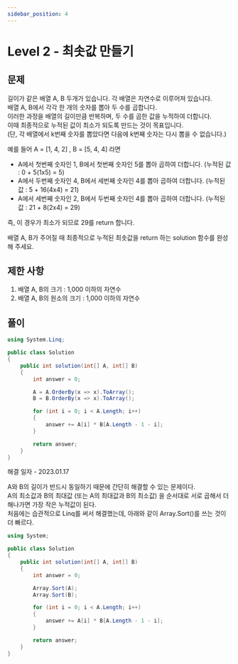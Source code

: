 ```yaml
---
sidebar_position: 4
---
```


# Level 2 - 최솟값 만들기

## 문제

길이가 같은 배열 A, B 두개가 있습니다. 각 배열은 자연수로 이루어져 있습니다. <br/>
배열 A, B에서 각각 한 개의 숫자를 뽑아 두 수를 곱합니다. <br/>
이러한 과정을 배열의 길이만큼 반복하며, 두 수를 곱한 값을 누적하여 더합니다. <br/>
이때 최종적으로 누적된 값이 최소가 되도록 만드는 것이 목표입니다. <br/>
(단, 각 배열에서 k번째 숫자를 뽑았다면 다음에 k번째 숫자는 다시 뽑을 수 없습니다.)

예를 들어 A = [1, 4, 2] , B = [5, 4, 4] 라면

* A에서 첫번째 숫자인 1, B에서 첫번째 숫자인 5를 뽑아 곱하여 더합니다. (누적된 값 : 0 + 5(1x5) = 5)
* A에서 두번째 숫자인 4, B에서 세번째 숫자인 4를 뽑아 곱하여 더합니다. (누적된 값 : 5 + 16(4x4) = 21)
* A에서 세번째 숫자인 2, B에서 두번째 숫자인 4를 뽑아 곱하여 더합니다. (누적된 값 : 21 + 8(2x4) = 29)

즉, 이 경우가 최소가 되므로 29를 return 합니다.

배열 A, B가 주어질 때 최종적으로 누적된 최솟값을 return 하는 solution 함수를 완성해 주세요.

## 제한 사항

1. 배열 A, B의 크기 : 1,000 이하의 자연수
2. 배열 A, B의 원소의 크기 : 1,000 이하의 자연수

## 풀이

```c#
using System.Linq;

public class Solution
{
    public int solution(int[] A, int[] B)
    {
        int answer = 0;

        A = A.OrderBy(x => x).ToArray();
        B = B.OrderBy(x => x).ToArray();

        for (int i = 0; i < A.Length; i++)
        {
            answer += A[i] * B[A.Length - 1 - i];
        }

        return answer;
    }
}
```

해결 일자 - 2023.01.17

A와 B의 길이가 반드시 동일하기 때문에 간단히 해결할 수 있는 문제이다. <br/>
A의 최소값과 B의 최대값 (또는 A의 최대값과 B의 최소값) 을 순서대로 서로 곱해서 더해나가면 가장 작은 누적값이 된다. <br/>
처음에는 습관적으로 Linq를 써서 해결했는데, 아래와 같이 Array.Sort()를 쓰는 것이 더 빠르다.

```c#
using System;

public class Solution
{
    public int solution(int[] A, int[] B)
    {
        int answer = 0;

        Array.Sort(A);
        Array.Sort(B);

        for (int i = 0; i < A.Length; i++)
        {
            answer += A[i] * B[A.Length - 1 - i];
        }

        return answer;
    }
}
```